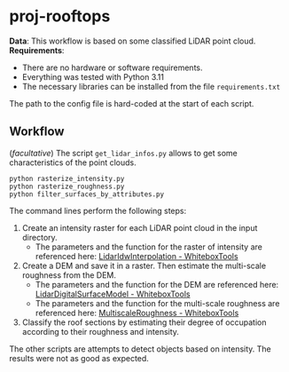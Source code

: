 # proj-rooftops


**Data**: This workflow is based on some classified LiDAR point cloud. <br>
**Requirements**:
- There are no hardware or software requirements.
- Everything was tested with Python 3.11
- The necessary libraries can be installed from the file `requirements.txt`

The path to the config file is hard-coded at the start of each script.

## Workflow
(*facultative*) The script `get_lidar_infos.py` allows to get some characteristics of the point clouds.

```
python rasterize_intensity.py
python rasterize_roughness.py
python filter_surfaces_by_attributes.py
```

The command lines perform the following steps:
1. Create an intensity raster for each LiDAR point cloud in the input directory.
    - The parameters and the function for the raster of intensity are referenced here: [LidarIdwInterpolation - WhiteboxTools](https://www.whiteboxgeo.com/manual/wbt_book/available_tools/lidar_tools.html#LidarIdwInterpolation)
2. Create a DEM and save it in a raster. Then estimate the multi-scale roughness from the DEM.
    - The parameters and the function for the DEM are referenced here: [LidarDigitalSurfaceModel - WhiteboxTools](https://www.whiteboxgeo.com/manual/wbt_book/available_tools/lidar_tools.html#LidarDigitalSurfaceModel)
    - The parameters and the function for the multi-scale roughness are referenced here: [MultiscaleRoughness - WhiteboxTools](https://www.whiteboxgeo.com/manual/wbt_book/available_tools/geomorphometric_analysis.html#MultiscaleRoughness)
3. Classify the roof sections by estimating their degree of occupation according to their roughness and intensity.

The other scripts are attempts to detect objects based on intensity. The results were not as good as expected.